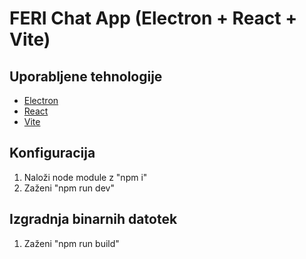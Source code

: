 # FERI Chat App (Electron + React + Vite)

## Uporabljene tehnologije

* [Electron](https://www.electronjs.org/)
* [React](https://reactjs.org/)
* [Vite](https://vitejs.dev/)

## Konfiguracija

1. Naloži node module z "npm i"
2. Zaženi "npm run dev"

## Izgradnja binarnih datotek

1. Zaženi "npm run build"
